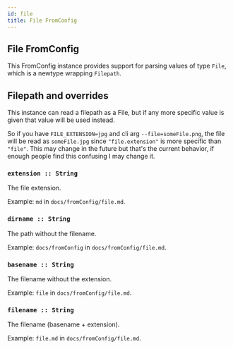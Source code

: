 ```yaml
---
id: file
title: File FromConfig
---
```


## File FromConfig

This FromConfig instance provides support for parsing values of type `File`, which is a newtype wrapping `Filepath`.


## Filepath and overrides

This instance can read a filepath as a File, but if any more specific value is given that value will
be used instead.

So if you have `FILE_EXTENSION=jpg` and cli arg `--file=someFile.png`, the file will be read as `someFile.jpg` since
`"file.extension"` is more specific than `"file"`. This may change in the future but that's the current
behavior, if enough people find this confusing I may change it.

### `extension :: String`

The file extension.

Example: `md` in `docs/fromConfig/file.md`.

### `dirname :: String`

The path without the filename.

Example: `docs/fromConfig` in `docs/fromConfig/file.md`.

### `basename :: String`

The filename without the extension.

Example: `file` in `docs/fromConfig/file.md`.

### `filename :: String`

The filename (basename + extension).

Example: `file.md` in `docs/fromConfig/file.md`.